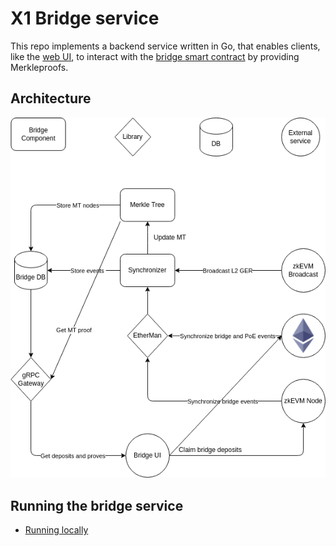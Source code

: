 # X1 Bridge service

This repo implements a backend service written in Go, that enables clients, like the [web UI](),
to interact with the [bridge smart contract](https://github.com/okx/x1-contracts) by providing Merkleproofs.

## Architecture

<p align="center">
  <img src="./docs/architecture.drawio.png"/>
</p>

## Running the bridge service

- [Running locally](docs/running_local.md)

